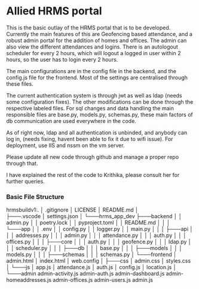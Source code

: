 # Allied HRMS portal

This is the basic outlay of the HRMS portal that is to be developed. Currently the main features of this are Geofencing based attendance, and a robust admin portal for the addition of homes and offices. The admin can also view the different attendances and logins. There is an autologout scheduler for every 2 hours, which will logout a logged in user within 2 hours, so the user has to login every 2 hours.

The main configurations are in the config file in the backend, and the config.js file for the frontend. Most of the settings are centralised through these files.

The current authentication system is through jwt as well as ldap (needs some configuration fixes). The other modifications can be done through the respective labeled files. For sql changes and data handling the main responsible files are base.py, models.py, schemas.py, these main factors of db communication are used everywhere in the code. 

As of right now, ldap and all authentication is unbinded, and anybody can log in, (needs fixing, havent been able to fix it due to wifi issue). For deployment, use IIS and nssm on the vm server.

Please update all new code through github and manage a proper repo through that.

I have explained the rest of the code to Krithika, please consult her for further queries.

### Basic File Structure

hrmsbuildv1:.
│   .gitignore
│   LICENSE
│   README.md
│   
├───.vscode
│       settings.json
│
└───hrms_app_dev
    ├───backend
    │   │   admin.py
    │   │   poetry.lock
    │   │   pyproject.toml
    │   │   README.md
    │   │
    │   └───app
    │       │   .env
    │       │   config.py
    │       │   logger.py
    │       │   main.py
    │       │
    │       ├───api
    │       │   │   addresses.py
    │       │   │   admin.py
    │       │   │   attendance.py
    │       │   │   auth.py
    │       │   │   offices.py
    │       │
    │       ├───core
    │       │   │   auth.py
    │       │   │   geofence.py
    │       │   │   ldap.py
    │       │   │   scheduler.py
    │       │
    │       ├───db
    │       │   │   base.py
    │       │
    │       ├───models
    │       │   │   models.py
    │       │
    │       ├───schemas
    │       │   │   schemas.py
    │
    └───frontend
        │   admin.html
        │   index.html
        │   web.config
        │
        ├───css
        │       admin.css
        │       styles.css
        │
        └───js
            │   app.js
            │   attendance.js
            │   auth.js
            │   config.js
            │   location.js
            │
            └───admin
                    admin-activity.js
                    admin-auth.js
                    admin-dashboard.js
                    admin-homeaddresses.js
                    admin-offices.js
                    admin-users.js
                    admin.js
